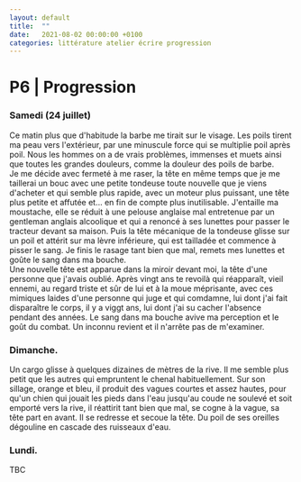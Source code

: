 ```yaml
---
layout: default
title:  ""
date:   2021-08-02 00:00:00 +0100
categories: littérature atelier écrire progression
---
```

# P6 | Progression

### Samedi (24 juillet)  
Ce matin plus que d'habitude la barbe me tirait sur le visage. Les poils tirent ma peau vers l'extérieur, par une minuscule force qui se multiplie poil après poil. Nous les hommes on a de vrais problèmes, immenses et muets ainsi que toutes les grandes douleurs, comme la douleur des poils de barbe.  
Je me décide avec fermeté à me raser, la tête en même temps que je me taillerai un bouc avec une petite tondeuse toute nouvelle que je viens d'acheter et qui semble plus rapide, avec un moteur plus puissant, une tête plus petite et affutée et... en fin de compte plus inutilisable. J'entaille ma moustache, elle se réduit à une pelouse anglaise mal entretenue par un gentleman anglais alcoolique et qui a renoncé à ses lunettes pour passer le tracteur devant sa maison. Puis la tête mécanique de la tondeuse glisse sur un poil et attérit sur ma lèvre inférieure, qui est tailladée et commence à pisser le sang. Je finis le rasage tant bien que mal, remets mes lunettes et goûte le sang dans ma bouche.  
Une nouvelle tête est apparue dans la miroir devant moi, la tête d'une personne que j'avais oublié. Après vingt ans te revoilà qui réapparaît, vieil ennemi, au regard triste et sûr de lui et à la moue méprisante, avec ces mimiques laides d'une personne qui juge et qui comdamne, lui dont j'ai fait disparaître le corps, il y a viggt ans, lui dont j'ai su cacher l'absence pendant des années. Le sang dans ma bouche avive ma perception et le goût du combat. Un inconnu revient et il n'arrête pas de m'examiner.  

### Dimanche.  
Un cargo glisse à quelques dizaines de mètres de la rive. Il me semble plus petit que les autres qui empruntent le chenal habituellement. Sur son sillage, orange et bleu, il produit des vagues courtes et assez hautes, pour qu'un chien qui jouait les pieds dans l'eau jusqu'au coude ne soulevé et soit emporté vers la rive, il réattirit tant bien que mal, se cogne à la vague, sa tête part en avant. Il se redresse et secoue la tête. Du poil de ses oreilles dégouline en cascade des ruisseaux d'eau.  

### Lundi.  

TBC
